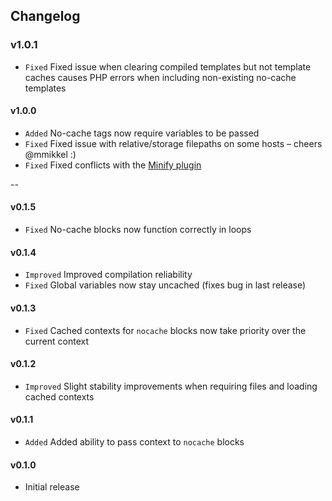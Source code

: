 ## Changelog

### v1.0.1
- `Fixed` Fixed issue when clearing compiled templates but not template caches causes PHP errors when including non-existing no-cache templates

#### v1.0.0
- `Added` No-cache tags now require variables to be passed
- `Fixed` Fixed issue with relative/storage filepaths on some hosts – cheers @mmikkel :)
- `Fixed` Fixed conflicts with the [Minify plugin](https://github.com/nystudio107/minify)

--

#### v0.1.5
- `Fixed` No-cache blocks now function correctly in loops

#### v0.1.4
- `Improved` Improved compilation reliability
- `Fixed` Global variables now stay uncached (fixes bug in last release)

#### v0.1.3
- `Fixed` Cached contexts for `nocache` blocks now take priority over the current context

#### v0.1.2
- `Improved` Slight stability improvements when requiring files and loading cached contexts

#### v0.1.1
- `Added` Added ability to pass context to `nocache` blocks

#### v0.1.0
- Initial release
